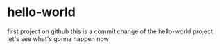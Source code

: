 # hello-world
first project on github
this is a commit change of the hello-world project
let's see what's gonna happen now	
